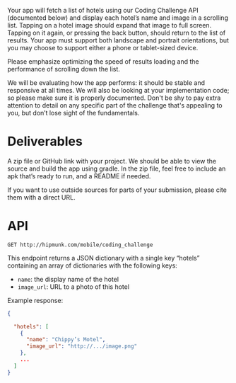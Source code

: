 Your app will fetch a list of hotels using our Coding Challenge API (documented below) and display each hotel’s name and image in a scrolling list. Tapping on a hotel image should expand that image to full screen. Tapping on it again, or pressing the back button, should return to the list of results. Your app must support both landscape and portrait orientations, but you may choose to support either a phone or tablet-sized device.

Please emphasize optimizing the speed of results loading and the performance of scrolling down the list.

We will be evaluating how the app performs: it should be stable and responsive at all times. We will also be looking at your implementation code; so please make sure it is properly documented. Don't be shy to pay extra attention to detail on any specific part of the challenge that's appealing to you, but don’t lose sight of the fundamentals. 

# Deliverables

A zip file or GitHub link with your project. We should be able to view the source and build the app using gradle. In the zip file, feel free to include an apk that’s ready to run, and a README if needed.

If you want to use outside sources for parts of your submission, please cite them with a direct URL.

# API

`GET http://hipmunk.com/mobile/coding_challenge`

This endpoint returns a JSON dictionary with a single key “hotels” containing an array of dictionaries with the following keys:

 * `name`: the display name of the hotel
 * `image_url`: URL to a photo of this hotel


Example response:

```json
{
  
  "hotels": [
    {
      "name": "Chippy’s Motel",
      "image_url": "http://.../image.png"
    },
    ...
  ]
}
```
